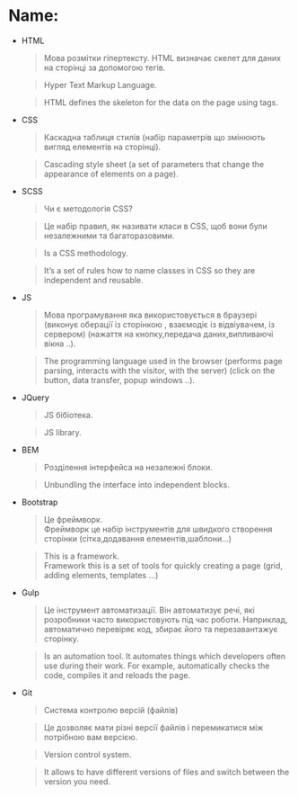 # Name:
* HTML 
  >Мова розмітки гіпертексту.
    HTML визначає скелет для даних на сторінці за допомогою тегів.   

  >Hyper Text Markup Language.

  >HTML defines the skeleton for the data on the page using tags.
    

* CSS
  >Каскадна таблиця стилів (набір параметрів що
   змінюють вигляд елементів на сторінці).                         

  >Cascading style sheet (a set of parameters that change the appearance of elements on a page).

* SCSS
  >Чи є методологія CSS?

  >Це набір правил, як називати класи в CSS, щоб вони були незалежними та багаторазовими.

  >Is a CSS methodology.

  >It’s a set of rules how to name classes in CSS so they are independent and reusable.

* JS
  >Мова програмування яка використовується в браузері (виконує оберації із сторінкою , взаємодіє 
  із відвіувачем, із сервером) (нажаття на кнопку,передача даних,випливаючі вікна ..).                            

  >The programming language used in the browser (performs page parsing, interacts with the visitor, with the server) (click on the button, data transfer, popup windows ..).

* JQuery
  >JS бібіотека.

  >JS library.

* BEM
  >Розділення інтерфейса на незалежні блоки.

  >Unbundling the interface into independent blocks.

* Bootstrap
  >Це фреймворк.                             
  Фреймворк це набір інструментів для швидкого створення сторінки (сітка,додавання елементів,шаблони...)
  
  >This is a framework.                        
  Framework this is a set of tools for quickly creating a page (grid, adding elements, templates ...)
  
* Gulp
  >Це інструмент автоматизації. Він автоматизує речі, які розробники часто використовують під час роботи. Наприклад, автоматично перевіряє код, збирає його та перезавантажує сторінку.

  >Is an automation tool. It automates things which developers often use during their work. For example, automatically checks the code, compiles it and reloads the page.

* Git
  >Система контролю версій (файлів)

  >Це дозволяє мати різні версії файлів і перемикатися між потрібною вам версією.

  >Version control system.

  >It allows to have different versions of files and switch between the version you need.